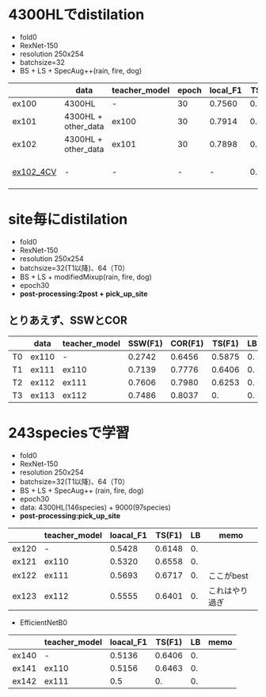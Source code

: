 # 4300HLでdistilation
+ fold0
+ RexNet-150
+ resolution 250x254
+ batchsize=32
+ BS + LS + SpecAug++(rain, fire, dog)

||data|teacher_model|epoch|local_F1|TS(F1)|LB|memo|
|---|---|---|---|---|---|---|---|
|ex100|4300HL|-|30|0.7560|0.5983|0.|
|ex101|4300HL + other_data|ex100|30|0.7914|0.5958|0.|
|ex102|4300HL + other_data|ex101|30|0.7898|0.5975|0.|
|[ex102_4CV](https://www.kaggle.com/shinmurashinmura/bird2-ex102-4cv-2post-pickupsite-dynamicth-infer/data#prediction)|-|-|-|-|0.6858|0.60|post:2post + pick_up_site + optime_thresh


# site毎にdistilation
+ fold0
+ RexNet-150
+ resolution 250x254
+ batchsize=32(T1以降)、64（T0）
+ BS + LS + modifiedMixup(rain, fire, dog)
+ epoch30
+ **post-processing:2post + pick_up_site**

## とりあえず、SSWとCOR 

||data|teacher_model|SSW(F1)|COR(F1)|TS(F1)|LB|memo|
|---|---|---|---|---|---|---|---|
|T0|ex110|-|0.2742|0.6456|0.5875|0.
|T1|ex111|ex110|0.7139|0.7776|0.6406|0.
|T2|ex112|ex111|0.7606|0.7980|0.6253|0.
|T3|ex113|ex112|0.7486|0.8037|0.|0.

# 243speciesで学習
+ fold0
+ RexNet-150
+ resolution 250x254
+ batchsize=32(T1以降)、64（T0）
+ BS + LS + SpecAug++ (rain, fire, dog)
+ epoch30
+ data: 4300HL(146species) + 9000(97species)
+ **post-processing:pick_up_site**

||teacher_model|loacal_F1|TS(F1)|LB|memo|
|---|---|---|---|---|---|
|ex120|-|0.5428|0.6148|0.
|ex121|ex110|0.5320|0.6558|0.
|ex122|ex111|0.5693|0.6717|0.|ここがbest
|ex123|ex112|0.5555|0.6401|0.|これはやり過ぎ

+ EfficientNetB0

||teacher_model|loacal_F1|TS(F1)|LB|memo|
|---|---|---|---|---|---|
|ex140|-|0.5136|0.6406|0.
|ex141|ex110|0.5156|0.6463|0.
|ex142|ex111|0.5|0.|0.|
